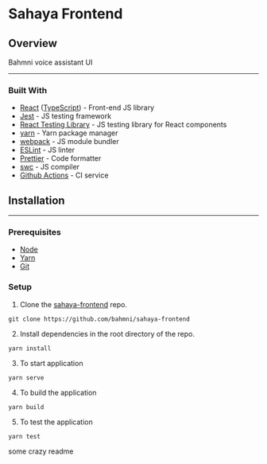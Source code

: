 # Sahaya Frontend

## Overview

Bahmni voice assistant UI

---

### Built With

* [React](https://reactjs.org/) ([TypeScript](https://www.typescriptlang.org)) - Front-end JS library
* [Jest](https://jestjs.io/) - JS testing framework
* [React Testing Library](https://testing-library.com/) - JS testing library for React components
* [yarn](https://yarnpkg.com/) - Yarn package manager
* [webpack](https://webpack.js.org/) - JS module bundler
* [ESLint](https://eslint.org/) - JS linter
* [Prettier](https://prettier.io/) - Code formatter
* [swc](https://swc.rs/docs/getting-started) - JS compiler
* [Github Actions](https://travis-ci.org/) - CI service

## Installation
---

### Prerequisites

* [Node](https://nodejs.org/en/download/)
* [Yarn](https://classic.yarnpkg.com/lang/en/docs/install/#mac-stable)
* [Git](https://git-scm.com/downloads)

### Setup

1. Clone the [sahaya-frontend](https://github.com/bahmni/sahaya-frontend) repo.
```
git clone https://github.com/bahmni/sahaya-frontend
```

2. Install dependencies in the root directory of the repo.
```
yarn install
```
3. To start application
```
yarn serve
```

4. To build the application
```
yarn build
```

5. To test the application
```
yarn test
```
some crazy readme